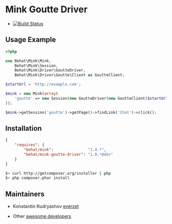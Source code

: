 Mink Goutte Driver
==================

- [![Build Status](https://secure.travis-ci.org/Behat/MinkGoutteDriver.png?branch=master)](http://travis-ci.org/Behat/MinkGoutteDriver)

Usage Example
-------------

``` php
<?php

use Behat\Mink\Mink,
    Behat\Mink\Session,
    Behat\Mink\Driver\GoutteDriver,
    Behat\Mink\Driver\Goutte\Client as GoutteClient;

$startUrl = 'http://example.com';

$mink = new Mink(array(
    'goutte' => new Session(new GoutteDriver(new GoutteClient($startUrl))),
));

$mink->getSession('goutte')->getPage()->findLink('Chat')->click();
```

Installation
------------

``` json
{
    "requires": {
        "behat/mink":               "1.4.*",
        "behat/mink-goutte-driver": "1.0.*@dev"
    }
}
```

``` bash
$> curl http://getcomposer.org/installer | php
$> php composer.phar install
```

Maintainers
-----------

* Konstantin Kudryashov [everzet](http://github.com/everzet)
- Other [awesome developers](https://github.com/Behat/MinkGoutteDriver/graphs/contributors)

